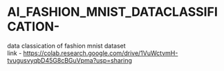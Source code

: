 # AI_FASHION_MNIST_DATACLASSIFICATION-
data classication of fashion mnist dataset   
link - https://colab.research.google.com/drive/1VuWctvmH-tvugusvyqbD45G8cBGuVpma?usp=sharing
